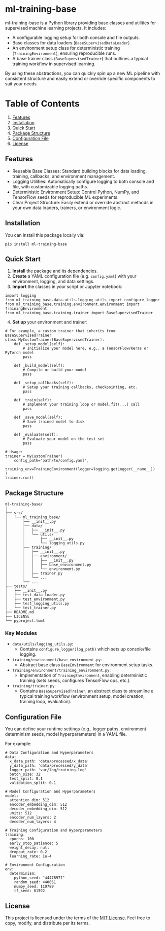 # ml-training-base

ml-training-base is a Python library providing base classes and utilities for supervised machine learning projects. It includes:
* A configurable logging setup for both console and file outputs. 
* Base classes for data loaders (`BaseSupervisedDataLoader`).
* An environment setup class for deterministic training (`TrainingEnvironment`), ensuring reproducible runs.
* A base trainer class (`BaseSupervisedTrainer`) that outlines a typical training workflow in supervised learning.

By using these abstractions, you can quickly spin up a new ML pipeline with consistent structure and easily extend or override specific components to suit your needs.

# Table of Contents
1. [Features](https://github.com/c-vandenberg/ml-training-base?tab=readme-ov-file#features)
2. [Installation](https://github.com/c-vandenberg/ml-training-base?tab=readme-ov-file#installation)
3. [Quick Start](https://github.com/c-vandenberg/ml-training-base?tab=readme-ov-file#quick-start)
4. [Package Structure](https://github.com/c-vandenberg/ml-training-base?tab=readme-ov-file#package-structure)
5. [Configuration File](https://github.com/c-vandenberg/ml-training-base?tab=readme-ov-file#configuration-file)
6. [License](https://github.com/c-vandenberg/ml-training-base?tab=readme-ov-file#license)

## Features
* Reusable Base Classes: Standard building blocks for data loading, training, callbacks, and environment management. 
* Logging Utilities: Automatically configure logging to both console and file, with customizable logging paths. 
* Deterministic Environment Setup: Control Python, NumPy, and TensorFlow seeds for reproducible ML experiments. 
* Clear Project Structure: Easily extend or override abstract methods in your own data loaders, trainers, or environment logic.

## Installation
You can install this package locally via:
```
pip install ml-training-base
```

## Quick Start
1. **Install** the package and its dependencies.
2. **Create** a YAML configuration file (e.g. `config.yaml`) with your environment, logging, and data settings.
3. **Import** the classes in your script or Jupyter notebook:
```
import logging
from ml_training_base.data.utils.logging_utils import configure_logger
from ml_training_base.training.environment.environment import TrainingEnvironment
from ml_training_base.training.trainer import BaseSupervisedTrainer
```
4. **Set up** your environment and trainer:
```
# For example, a custom trainer that inherits from BaseSupervisedTrainer
class MyCustomTrainer(BaseSupervisedTrainer):
    def _setup_model(self):
        # Initialize your model here, e.g., a TensorFlow/Keras or PyTorch model
        pass

    def _build_model(self):
        # Compile or build your model
        pass

    def _setup_callbacks(self):
        # Setup your training callbacks, checkpointing, etc.
        pass

    def _train(self):
        # Implement your training loop or model.fit(...) call
        pass

    def _save_model(self):
        # Save trained model to disk
        pass

    def _evaluate(self):
        # Evaluate your model on the test set
        pass

# Usage:
trainer = MyCustomTrainer(
    config_path="path/to/config.yaml",
    training_env=TrainingEnvironment(logger=logging.getLogger(__name__))
)
trainer.run()
```

## Package Structure
```
ml-training-base/
│
├── src/
│   └── ml_training_base/
│       ├── __init__.py
│       ├── data/
│       │   ├── __init__.py
│       │   └── utils/
│       │       ├── __init__.py
│       │       └── logging_utils.py
│       ├── training/
│       │   ├── __init__.py
│       │   ├── environment/
│       │   │   ├── __init__.py
│       │   │   ├── base_environment.py
│       │   │   └── environment.py
│       │   ├── trainer.py
│       │   └── ...
│       └── ...
├── tests/
│   ├── __init__.py
│   ├── test_data_loader.py
│   ├── test_environment.py
│   ├── test_logging_utils.py
│   └── test_trainer.py
├── README.md
├── LICENSE
└── pyproject.toml
```

### Key Modules
* `data/utils/logging_utils.py`:
  * Contains `configure_logger(log_path)` which sets up console/file logging.
* `training/environment/base_environment.py`: 
  * Abstract base class `BaseEnvironment` for environment setup tasks.
* `training/environment/training_environment.py`: 
  * Implementation of `TrainingEnvironment`, enabling deterministic training (sets seeds, configures TensorFlow ops, etc.).
* `training/trainer.py`: 
  * Contains `BaseSupervisedTrainer`, an abstract class to streamline a typical training workflow (environment setup, model creation, training loop, evaluation).

## Configuration File
You can define your runtime settings (e.g., logger paths, environment determinism seeds, model hyperparameters) in a YAML file. 

For example:
```
# Data Configuration and Hyperparameters
data:
  x_data_path: 'data/processed/x_data'
  y_data_path: 'data/processed/y_data'
  logger_path: 'var/log/training.log'
  batch_size: 32
  test_split: 0.1
  validation_split: 0.1

# Model Configuration and Hyperparameters
model:
  attention_dim: 512
  encoder_embedding_dim: 512
  decoder_embedding_dim: 512
  units: 512
  encoder_num_layers: 2
  decoder_num_layers: 4

# Training Configuration and Hyperparameters
training:
  epochs: 100
  early_stop_patience: 5
  weight_decay: null
  dropout_rate: 0.2
  learning_rate: 1e-4

# Environment Configuration
env:
  determinism:
    python_seed: "44478977"
    random_seed: 440651
    numpy_seed: 110789
    tf_seed: 61592
```

## License
This project is licensed under the terms of the [MIT License](https://opensource.org/license/mit).
Feel free to copy, modify, and distribute per its terms.
